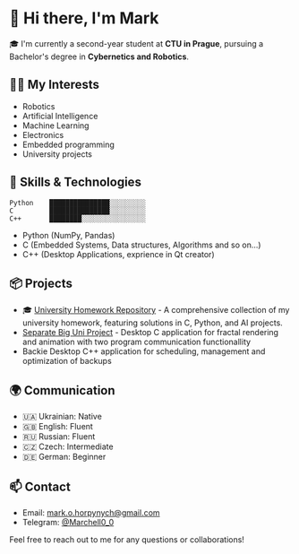 # 👋 Hi there, I'm Mark

🎓 I'm currently a second-year student at **CTU in Prague**, pursuing a Bachelor's degree in **Cybernetics and Robotics**.

## 👨‍💻 My Interests

- Robotics
- Artificial Intelligence
- Machine Learning
- Electronics
- Embedded programming
- University projects

## 💼 Skills & Technologies

```
Python    ███████████████░░░░░░░░░
C         ███████████████░░░░░░░░░
C++       ████████░░░░░░░░░░░░░░░░
```



- Python (NumPy, Pandas)
- C (Embedded Systems, Data structures, Algorithms and so on...)
- C++ (Desktop Applications, exprience in Qt creator)
  

## 📦 Projects

- 🎓 [University Homework Repository](https://github.com/Marchell0o0/CTU_homeworks) - A comprehensive collection of my university homework, featuring solutions in C, Python, and  AI projects. 
- [Separate Big Uni Project](https://github.com/Marchell0o0/Fractals) - Desktop C application for fractal rendering and animation with two program communication functionallity
- Backie Desktop C++ application for scheduling, management and optimization of backups

## 🌍 Communication

- 🇺🇦 Ukrainian: Native
- 🇬🇧 English: Fluent
- 🇷🇺 Russian: Fluent
- 🇨🇿 Czech: Intermediate
- 🇩🇪 German: Beginner

## 📫 Contact

-  Email: [mark.o.horpynych@gmail.com](mailto:mark.o.horpynych@gmail.com)
-  Telegram: [@Marchell0_0](https://t.me/Marchell0_0)

Feel free to reach out to me for any questions or collaborations!

